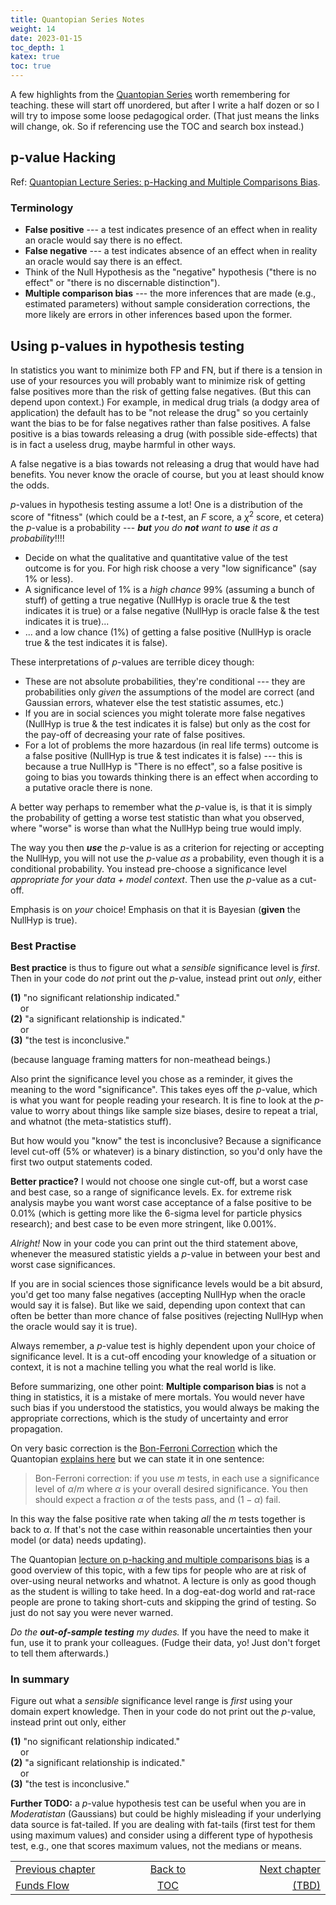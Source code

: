 ```yaml
---
title: Quantopian Series Notes
weight: 14
date: 2023-01-15
toc_depth: 1
katex: true
toc: true
---
```


A few highlights from the 
[Quantopian Series](https://gist.github.com/ih2502mk/50d8f7feb614c8676383431b056f4291) 
worth remembering for teaching. these will start off unordered, but after I 
write a half dozen or so I will try to impose some loose pedagogical order. 
(That just means the links will change, ok. So if referencing use the TOC and 
search box instead.)


## p-value Hacking

Ref: [Quantopian Lecture Series: p-Hacking and Multiple Comparisons Bias](https://www.youtube.com/watch?v=YiDfbYtgUPc).

### Terminology

* **False positive** --- a test indicates presence of an effect when in 
reality an oracle would say there is no effect.
* **False negative** --- a test indicates absence of an effect when in 
reality an oracle would say there is an effect.
* Think of the Null Hypothesis as the "negative" hypothesis ("there is no 
effect" or "there is no discernable distinction").
* **Multiple comparison bias** --- the more inferences that are made 
(e.g., estimated parameters) without sample consideration corrections, 
the more likely are errors in other inferences based upon the former. 

## Using p-values in hypothesis testing

In statistics you want to minimize both FP and FN, but if there is a tension 
in use of your resources you will probably want to minimize risk of getting 
false positives more than the risk of getting false negatives. (But this can 
depend upon context.) For example, in medical drug trials (a dodgy area of 
application) the default has to be "not release the drug" so you certainly 
want the bias to be for false negatives rather than false positives. A false 
positive is a bias towards releasing a drug (with possible side-effects) that 
is in fact a useless drug, maybe harmful in other ways.

A false negative is a bias towards not releasing a drug that would have had 
benefits. You never know the oracle of course, but you at least should know 
the odds.

$p$-values in hypothesis testing assume a lot! One is a distribution of the 
score of "fitness" (which could be a $t$-test, an $F$ score, a $\chi^2$ score, 
et cetera) the $p$-value is a probability --- _**but** you do **not** want to 
**use** it as a probability_!!!!

* Decide on what the qualitative and quantitative value of the test outcome is 
for you. For high risk choose a very "low significance" (say 1% or less).
* A significance level of 1% is a *high chance* 99% (assuming a bunch of 
stuff) of getting a true negative (NullHyp is oracle true & the test indicates 
it is true) or a false negative (NullHyp is oracle false & the test indicates 
it is true)...
* ... and a low chance (1%) of getting a false positive (NullHyp is oracle 
true & the test indicates it is false).

These interpretations of $p$-values are terrible dicey though:

* These are not absolute probabilities, they're conditional --- they are 
probabilities only *given* the assumptions of the model are correct (and 
Gaussian errors, whatever else the test statistic assumes, etc.)
* If you are in social sciences you might tolerate more false negatives 
(NullHyp is true & the test indicates it is false) but only as the cost for 
the pay-off of decreasing your rate of false positives.
* For a lot of problems the more hazardous (in real life terms) outcome is a 
false positive (NullHyp is true & test indicates it is false) --- this is 
because a true NullHyp is "There is no effect", so a false positive is going 
to bias you towards thinking there is an effect when according to a putative 
oracle there is none.

A better way perhaps to remember what the $p$-value is, is that it is simply 
the probability of getting a worse test statistic than what you observed, 
where "worse" is worse than what the NullHyp being true would imply.

The way you then _**use**_ the $p$-value is as a criterion for rejecting or 
accepting the NullHyp, you will not use the $p$-value *as* a probability, even 
though it is a conditional probability. You instead pre-choose a significance 
level *appropriate for your data + model context*. Then use the $p$-value as a 
cut-off. 

Emphasis is on *your* choice! Emphasis on that it is Bayesian 
(**given** the NullHyp is true).

### Best Practise 

**Best practice** is thus to figure out what a *sensible* significance level 
is *first*. Then in your code do *not* print out the $p$-value, instead print out 
*only*, either

**(1)** "no significant relationship indicated."   
&nbsp;&nbsp;&nbsp;&nbsp;or   
**(2)** "a significant relationship is indicated."   
&nbsp;&nbsp;&nbsp;&nbsp;or   
**(3)** "the test is inconclusive."   

(because language framing matters for non-meathead beings.) 

Also print the significance level you chose as a reminder, it gives the 
meaning to the word "significance". This takes eyes off the $p$-value, which 
is what you want for people reading your research. It is fine to look at the 
$p$-value to worry about things like sample size biases, desire to repeat a 
trial, and whatnot (the meta-statistics stuff).

But how would you "know" the test is inconclusive? Because a significance level 
cut-off (5% or whatever) is a binary distinction, so you'd only have the first 
two output statements coded.

**Better practice?** I would not choose one single cut-off, but a worst case 
and best case, so a range of significance levels. Ex. for extreme risk 
analysis maybe you want worst case acceptance of a false positive to be 0.01% 
(which is getting more like the 6-sigma level for particle physics research); 
and best case to be even more stringent, like 0.001%. 

*Alright!* Now in your code you can print out the third statement above, 
whenever the measured statistic yields a $p$-value in between your best and 
worst case significances.

If you are in social sciences those significance levels would be a bit absurd, 
you'd get too many false negatives (accepting NullHyp when the oracle would 
say it is false). But like we said, depending upon context that can often be 
better than more chance of false positives (rejecting NullHyp when the oracle 
would say it is true).

Always remember, a $p$-value test is highly dependent upon your choice of 
significance level.  It is a cut-off encoding your knowledge of a situation or 
context, it is not a machine telling you what the real world is like.

Before summarizing, one other point: **Multiple comparison bias** is not a 
thing in statistics, it is a mistake of mere mortals. You would never have 
such bias if you understood the statistics, you would always be making the 
appropriate corrections, which is the study of uncertainty and error 
propagation.

On very basic correction is the 
[Bon-Ferroni Correction](https://en.wikipedia.org/wiki/Bonferroni_correction) 
which the Quantopian [explains here](https://youtu.be/YiDfbYtgUPc?t=1694) 
but we can state it in one sentence: 

> Bon-Ferroni correction: if you use $m$ tests, in each use a significance 
level of $\alpha/m$ where $\alpha$ is your overall desired significance. You 
then should expect a fraction $\alpha$ of the tests pass, and $(1-\alpha)$ 
fail.

In this way the false positive rate when taking *all* the $m$ tests 
together is back to $\alpha$. If that's not the case within reasonable 
uncertainties then your model (or data) needs updating).

The Quantopian [lecture on p-hacking and multiple comparisons bias](https://www.youtube.com/watch?v=YiDfbYtgUPc0) 
is a good overview of this topic, with a few tips for people who are at risk of 
over-using neural networks and whatnot. A lecture is only as good though as the 
student is willing to take heed. In a dog-eat-dog world and rat-race people 
are prone to taking short-cuts and skipping the grind of testing. So just do 
not say you were never warned.

*Do the **out-of-sample testing** my dudes.* If you have the need to make it fun, 
use it to prank your colleagues. (Fudge their data, yo! Just don't forget to tell 
them afterwards.)

### In summary

Figure out what a *sensible* significance level range is *first* using your 
domain expert knowledge. Then in your code do not print out the $p$-value, 
instead print out only, either

**(1)** "no significant relationship indicated."  
&nbsp;&nbsp;&nbsp;&nbsp;or   
**(2)** "a significant relationship is indicated."   
&nbsp;&nbsp;&nbsp;&nbsp;or   
**(3)** "the test is inconclusive."

**Further TODO:** a $p$-value hypothesis test can be useful when you are in 
*Moderatistan* (Gaussians) but could be highly misleading if your underlying data 
source is fat-tailed. If you are dealing with fat-tails (first test for them 
using maximum values) and consider using a different type of hypothesis test, 
e.g., one that scores maximum values, not the medians or means.


<table style="border-collapse: collapse; border=0;">
    <colgroup>
       <col span="1" style="width: 25%;">
       <col span="1" style="width: 10%;">
       <col span="1" style="width: 25%;">
    </colgroup>
<tr style="border: 1px solid color:#0f0f0f;">
<td style="border: 1px solid color:#0f0f0f;">
<a href="../099_2_funds_flows">Previous chapter</a></td>
<td style="border: 1px solid color:#0f0f0f; text-align:center;">
<a href="./">Back to</a></td>
<td style="border: 1px solid color:#0f0f0f; text-align:right;">
<a href="./">Next chapter</a></td>
</tr>
<tr style="border: 1px solid color:#0f0f0f;">
<td style="border: 1px solid color:#0f0f0f;">
<a href="../099_2_funds_flows">Funds Flow</a></td>
<td style="border: 1px solid color:#0f0f0f; text-align:center;">
<a href="./">TOC</a></td>
<td style="border: 1px solid color:#0f0f0f; text-align:right;">
<a href="./">(TBD)</a></td>
</tr>
</table>


